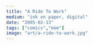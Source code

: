 ```yaml
---
title: "A Ride To Work"
medium: "ink on paper, digital"
date: "2005-02-13"
tags: ["comics","mom"]
image: "art/a-ride-to-work.jpg"
---
```

